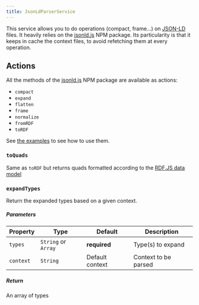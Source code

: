 ```yaml
---
title: JsonLdParserService
---
```


This service allows you to do operations (compact, frame...) on [JSON-LD](https://json-ld.org/) files. It heavily relies
on the [jsonld.js](https://github.com/digitalbazaar/jsonld.js) NPM package. Its particularity is that it keeps in cache
the context files, to avoid refetching them at every operation.

## Actions

All the methods of the [jsonld.js](https://github.com/digitalbazaar/jsonld.js) NPM package are available as actions:

- `compact`
- `expand`
- `flatten`
- `frame`
- `normalize`
- `fromRDF`
- `toRDF`

See [the examples](https://github.com/digitalbazaar/jsonld.js#examples) to see how to use them.

### `toQuads`

Same as `toRDF` but returns quads formatted according to the [RDF.JS data model](https://github.com/rdfjs/data-model-spec)

### `expandTypes`

Return the expanded types based on a given context.

##### Parameters

| Property  | Type                | Default         | Description          |
| --------- | ------------------- | --------------- | -------------------- |
| `types`   | `String` or `Array` | **required**    | Type(s) to expand    |
| `context` | `String`            | Default context | Context to be parsed |

##### Return

An array of types
